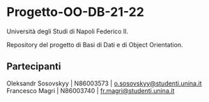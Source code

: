 # Progetto-OO-DB-21-22
Università degli Studi di Napoli Federico II.

Repository del progetto di Basi di Dati e di Object Orientation. 

## Partecipanti
Oleksandr Sosovskyy | N86003573 | o.sosovskyy@studenti.unina.it
Francesco Magri | N86003740 | fr.magri@studenti.unina.it
